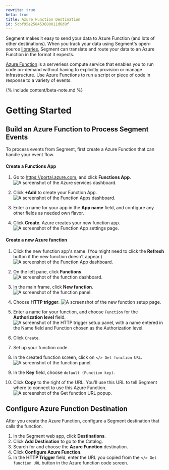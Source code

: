 ```yaml
---
rewrite: true
beta: true
title: Azure Function Destination
id: 5cbf95e258453600011d6d8f
---
```

Segment makes it easy to send your data to Azure Function (and lots of other destinations). When you track your data using Segment's open-source [libraries](/docs/connections/sources/catalog/), Segment can translate and route your data to an Azure Function in the format it expects.

[Azure Function](https://azure.microsoft.com/en-us/services/functions) is a serverless compute service that enables you to run code on-demand without having to explicitly provision or manage infrastructure. Use Azure Functions to run a script or piece of code in response to a variety of events.


{% include content/beta-note.md %}


# Getting Started



## Build an Azure Function to Process Segment Events

To process events from Segment, first create a Azure Function that can handle your event flow.

#### Create a Functions App


1. Go to https://portal.azure.com, and click **Functions App**.
   ![A screenshot of the Azure services dashboard.](images/azure1.png)

2. Click **+Add** to create your Function App.
   ![A screenshot of the Function Apps dashboard.](images/azure2.png)

3. Enter a name for your app in the **App name** field, and configure any other fields as needed own flavor.
4. Click **Create**. Azure creates your new function app.
   ![A screenshot of the Function App settings page.](images/azure3.png)

#### Create a new Azure function


1. Click the new function app's name. (You might need to click the **Refresh** button if the new function doesn't appear.)
   ![A screenshot of the Function App dashboard.](images/azure4.png)

2. On the left pane, click **Functions**.
   ![A screenshot of the function dashboard.](images/azure5.png)

3. In the main frame, click **New function**.
   ![A screenshot of the function panel. ](images/azure6.png)


4. Choose **HTTP trigger**.
   ![A screenshot of the new function setup page.](images/azure7.png)

5. Enter a name for your function, and choose `Function` for the **Authorization level** field.
   ![A screenshot of the HTTP trigger setup panel, with a name entered in the Name field and Function chosen as the Authorization level.](images/azure8.png)
6. Click `Create`.

11. Set up your function code.
12. In the created function screen, click on `</> Get function URL`.
    ![A screenshot of the function panel.](images/azure9.png)

13. In the **Key** field, choose `default (Function key)`.
14. Click **Copy** to the right of the URL. You'll use this URL to tell Segment where to connect to use this Azure Function.
   ![A screenshot of the Get function URL popup.](images/azure10.png)

## Configure Azure Function Destination

After you create the Azure Function, configure a Segment destination that calls the function.

1. In the Segment web app, click **Destinations**.
2. Click **Add Destination** to go to the Catalog.
3. Search for and choose the **Azure Function** destination.
4. Click **Configure Azure Function**.
5. In the **HTTP Trigger** field, enter the URL you copied from the `</> Get function URL` button in the Azure function code screen.
